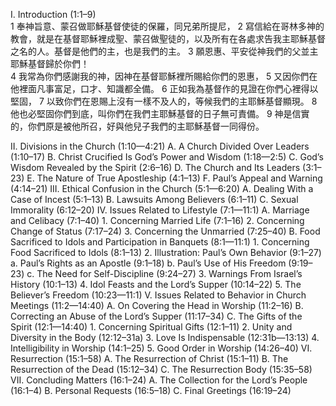 I. Introduction (1:1–9)  
1 奉神旨意、蒙召做耶穌基督使徒的保羅，同兄弟所提尼， 2 寫信給在哥林多神的教會，就是在基督耶穌裡成聖、蒙召做聖徒的，以及所有在各處求告我主耶穌基督之名的人。基督是他們的主，也是我們的主。 3 願恩惠、平安從神我們的父並主耶穌基督歸於你們！  
4 我常為你們感謝我的神，因神在基督耶穌裡所賜給你們的恩惠， 5 又因你們在他裡面凡事富足，口才、知識都全備。 6 正如我為基督作的見證在你們心裡得以堅固， 7 以致你們在恩賜上沒有一樣不及人的，等候我們的主耶穌基督顯現。 8 他也必堅固你們到底，叫你們在我們主耶穌基督的日子無可責備。 9 神是信實的，你們原是被他所召，好與他兒子我們的主耶穌基督一同得份。  

II. Divisions in the Church (1:10—4:21) A. A Church Divided Over Leaders (1:10–17) B. Christ Crucified Is God’s Power and Wisdom (1:18—2:5) C. God’s Wisdom Revealed by the Spirit (2:6–16) D. The Church and Its Leaders (3:1–23) E. The Nature of True Apostleship (4:1–13) F. Paul’s Appeal and Warning (4:14–21) III. Ethical Confusion in the Church (5:1—6:20) A. Dealing With a Case of Incest (5:1–13) B. Lawsuits Among Believers (6:1–11) C. Sexual Immorality (6:12–20) IV. Issues Related to Lifestyle (7:1—11:1) A. Marriage and Celibacy (7:1–40) 1. Concerning Married Life (7:1–16) 2. Concerning Change of Status (7:17–24) 3. Concerning the Unmarried (7:25–40) B. Food Sacrificed to Idols and Participation in Banquets (8:1—11:1) 1. Concerning Food Sacrificed to Idols (8:1–13) 2. Illustration: Paul’s Own Behavior (9:1–27) a. Paul’s Rights as an Apostle (9:1–18) b. Paul’s Use of His Freedom (9:19–23) c. The Need for Self-Discipline (9:24–27) 3. Warnings From Israel’s History (10:1–13) 4. Idol Feasts and the Lord’s Supper (10:14–22) 5. The Believer’s Freedom (10:23—11:1) V. Issues Related to Behavior in Church Meetings (11:2—14:40) A. On Covering the Head in Worship (11:2–16) B. Correcting an Abuse of the Lord’s Supper (11:17–34) C. The Gifts of the Spirit (12:1—14:40) 1. Concerning Spiritual Gifts (12:1–11) 2. Unity and Diversity in the Body (12:12–31a) 3. Love Is Indispensable (12:31b—13:13) 4. Intelligibility in Worship (14:1–25) 5. Good Order in Worship (14:26–40) VI. Resurrection (15:1–58) A. The Resurrection of Christ (15:1–11) B. The Resurrection of the Dead (15:12–34) C. The Resurrection Body (15:35–58) VII. Concluding Matters (16:1–24) A. The Collection for the Lord’s People (16:1–4) B. Personal Requests (16:5–18) C. Final Greetings (16:19–24)
